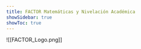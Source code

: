 ```yaml
---
title: FACTOR Matemáticas y Nivelación Académica
showSidebar: true
showToc: true
---
```

![[FACTOR_Logo.png]]
